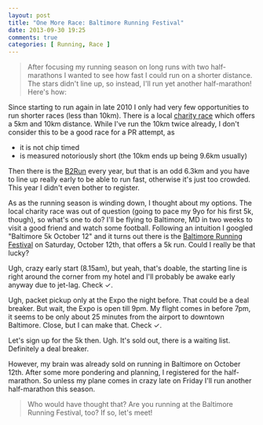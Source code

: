 ```yaml
---
layout: post
title: "One More Race: Baltimore Running Festival"
date: 2013-09-30 19:25
comments: true
categories: [ Running, Race ]
---
```

> After focusing my running season on long runs with two half-marathons I
> wanted to see how fast I could run on a shorter distance. The stars didn't
> line up, so instead, I'll run yet another half-marathon! Here's how:

Since starting to run again in late 2010 I only had very few opportunities to
run shorter races (less than 10km). There is a local [charity race](http://212.202.252.173/oekumene-laeuft/)
which offers a 5km and 10km distance. While I've run the 10km twice already, I
don't consider this to be a good race for a PR attempt, as

 * it is not chip timed
 * is measured notoriously short (the 10km ends up being 9.6km usually)

Then there is the [B2Run](http://www.b2run.de/muenchen/) every year, but that is
an odd 6.3km and you have to line up really early to be able to run fast, otherwise
it's just too crowded. This year I didn't even bother to register.

As as the running season is winding down, I thought about my options. The local
charity race was out of question (going to pace my 9yo for his first 5k, though), so 
what's one to do? I'll be flying to Baltimore, MD in two weeks to visit a good friend
and watch some football. Following an intuition I googled "Baltimore 5k October 12"
and it turns out there is the [Baltimore Running Festival](http://www.thebaltimoremarathon.com/Race_Info/fila22d8.htm)
on Saturday, October 12th, that offers a 5k run. Could I really be that lucky?

Ugh, crazy early start (8.15am), but yeah, that's doable, the starting line
is right around the corner from my hotel and I'll probably be awake early anyway
due to jet-lag. Check &#x2713;.

Ugh, packet pickup only at the Expo the night before. That could be a deal breaker.
But wait, the Expo is open till 9pm. My flight comes in before 7pm, it seems to be
only about 25 minutes from the airport to downtown Baltimore. Close, but I can make
that. Check &#x2713;.

Let's sign up for the 5k then. Ugh. It's sold out, there is a waiting list. Definitely
a deal breaker.

However, my brain was already sold on running in Baltimore on October 12th. After
some more pondering and planning, I registered for the half-marathon. So unless my
plane comes in crazy late on Friday I'll run another half-marathon this season.

> Who would have thought that? Are you running at the Baltimore Running Festival, too?
> If so, let's meet!
